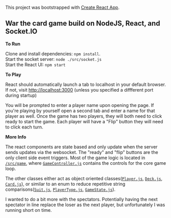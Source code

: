 This project was bootstrapped with [Create React App](https://github.com/facebook/create-react-app).

## War the card game build on NodeJS, React, and Socket.IO

**To Run**

Clone and install dependencies: `npm install`.<br/>
Start the socket server: `node ./src/socket.js`<br>
Start the React UI: `npm start`

**To Play**

React should automatically launch a tab to localhost in your default browser.
If not, visit [http://localhost:3000](http://localhost:3000) (unless you specified a diffferent port  during startup)

You will be prompted to enter a player name upon opening the page. If you're playing by yourself open a second tab and enter a name for that player as well.
Once the game has two players, they will both need to click ready to start the game. Each player will have a "Flip" button they will need to click each turn.

**More Info**

The react components are state based and only update when the server sends updates via the websocket. The "ready" and "flip" buttons are the only
client side event triggers. Most of the game logic is located in [`/src/game`](https://github.com/scottm85/war/tree/master/src/Game), where [`GameController.js`](https://github.com/scottm85/war/blob/master/src/Game/GameController.jshttps://github.com/scottm85/war/blob/master/src/Game/GameController.js) contains the controls  for the core game loop.

The other classes either act as object oriented classes([`Player.js`](https://github.com/scottm85/war/blob/master/src/Game/Player.js), [`Deck.js`](https://github.com/scottm85/war/blob/master/src/Game/Deck.js), [`Card.js`](https://github.com/scottm85/war/blob/master/src/Game/Card.js)), or similar to an enum to reduce repetitive string comparisons([`Suit.js`](https://github.com/scottm85/war/blob/master/src/Game/Suit.js), [`PlayerType.js`](https://github.com/scottm85/war/blob/master/src/Game/PlayerType.js), [`GameState.js`](https://github.com/scottm85/war/blob/master/src/Game/GameState.js)).

I wanted to do a bit more with the spectators. Potentially having the next spectator in line replace the loser as the next player, but unfortunately I was running short on time.